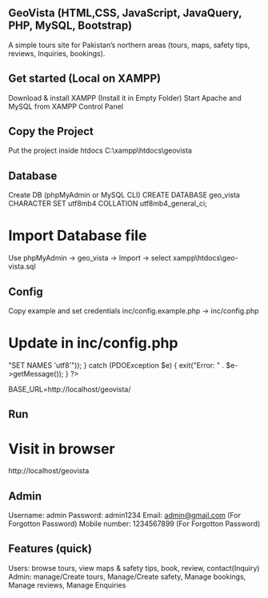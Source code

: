 ## GeoVista (HTML,CSS, JavaScript, JavaQuery, PHP, MySQL, Bootstrap)

A simple tours site for Pakistan’s northern areas (tours, maps, safety tips, reviews, Inquiries, bookings).

## Get started (Local on XAMPP)
Download & install XAMPP (Install it in Empty Folder)
Start Apache and MySQL from XAMPP Control Panel

## Copy the Project
Put the project inside htdocs
C:\xampp\htdocs\geovista

## Database
Create DB (phpMyAdmin or MySQL CLI)
CREATE DATABASE geo_vista CHARACTER SET utf8mb4 COLLATION utf8mb4_general_ci;

# Import Database file
 Use phpMyAdmin → geo_vista → Import → select xampp\htdocs\geo-vista.sql

## Config
 Copy example and set credentials
inc/config.example.php → inc/config.php

# Update in inc/config.php
<?php 
// DB credentials.
define('DB_HOST','localhost');
define('DB_USER','root');
define('DB_PASS','');
define('DB_NAME','geovista');
// Establish database connection.
try
{
    //PDO helps prevent SQL injection and PDO stands for PHP Data Object
$dbh = new PDO("mysql:host=".DB_HOST.";dbname=".DB_NAME,DB_USER, DB_PASS,array(PDO::MYSQL_ATTR_INIT_COMMAND => "SET NAMES 'utf8'"));
}
catch (PDOException $e)
{
exit("Error: " . $e->getMessage());
}
?>
BASE_URL=http://localhost/geovista/

## Run
# Visit in browser
http://localhost/geovista

## Admin 
Username: admin 
Password: admin1234
Email: admin@gmail.com (For Forgotton Password)
Mobile number: 1234567899 (For Forgotton Password)

## Features (quick)
Users: browse tours, view maps & safety tips, book, review, contact(Inquiry)
Admin: manage/Create tours, Manage/Create safety, Manage bookings, Manage reviews, Manage Enquiries

